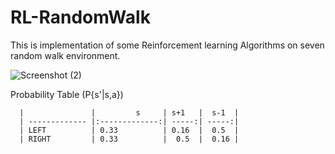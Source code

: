 # RL-RandomWalk

This is implementation of some Reinforcement learning Algorithms on seven random walk environment.

![Screenshot (2)](https://user-images.githubusercontent.com/87232965/138672395-0e191c3a-720d-457c-abd0-d0644e784de7.png)


Probability Table (P{s'|s,a})
 
      |               |         s     | s+1   |  s-1  |
      | ------------- |:-------------:| -----:| -----:|
      | LEFT          | 0.33          | 0.16  |  0.5  |
      | RIGHT         | 0.33          |  0.5  |  0.16 |



